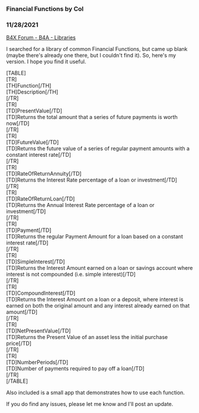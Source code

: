 ### Financial Functions by Col
### 11/28/2021
[B4X Forum - B4A - Libraries](https://www.b4x.com/android/forum/threads/136422/)

I searched for a library of common Financial Functions, but came up blank (maybe there's already one there, but I couldn't find it). So, here's my version. I hope you find it useful.   
  
[TABLE]  
[TR]  
[TH]Function[/TH]  
[TH]Description[/TH]  
[/TR]  
[TR]  
[TD]PresentValue[/TD]  
[TD]Returns the total amount that a series of future payments is worth now[/TD]  
[/TR]  
[TR]  
[TD]FutureValue[/TD]  
[TD]Returns the future value of a series of regular payment amounts with a constant interest rate[/TD]  
[/TR]  
[TR]  
[TD]RateOfReturnAnnuity[/TD]  
[TD]Returns the Interest Rate percentage of a loan or investment[/TD]  
[/TR]  
[TR]  
[TD]RateOfReturnLoan[/TD]  
[TD]Returns the Annual Interest Rate percentage of a loan or investment[/TD]  
[/TR]  
[TR]  
[TD]Payment[/TD]  
[TD]Returns the regular Payment Amount for a loan based on a constant interest rate[/TD]  
[/TR]  
[TR]  
[TD]SimpleInterest[/TD]  
[TD]Returns the Interest Amount earned on a loan or savings account where interest is not compounded (i.e. simple interest)[/TD]  
[/TR]  
[TR]  
[TD]CompoundInterest[/TD]  
[TD]Returns the Interest Amount on a loan or a deposit, where interest is earned on both the original amount and any interest already earned on that amount[/TD]  
[/TR]  
[TR]  
[TD]NetPresentValue[/TD]  
[TD]Returns the Present Value of an asset less the initial purchase price[/TD]  
[/TR]  
[TR]  
[TD]NumberPeriods[/TD]  
[TD]Number of payments required to pay off a loan[/TD]  
[/TR]  
[/TABLE]  
  
Also included is a small app that demonstrates how to use each function.  
  
If you do find any issues, please let me know and I'll post an update.